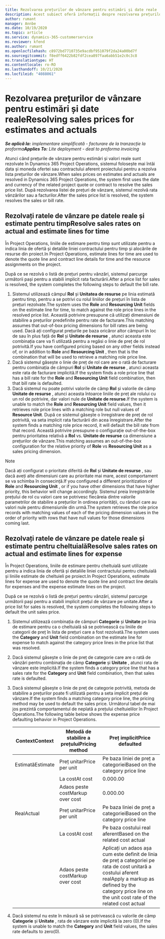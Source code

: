 ```yaml
---
title: Rezolvarea prețurilor de vânzare pentru estimări și date reale
description: Acest subiect oferă informații despre rezolvarea prețurilor de vânzări pe estimări și date reale.
author: rumant
manager: Annbe
ms.date: 10/19/2020
ms.topic: article
ms.service: dynamics-365-customerservice
ms.reviewer: kfend
ms.author: rumant
ms.openlocfilehash: c8972bd7710735e9acdbf951079f2da24a00bd7f
ms.sourcegitcommit: f8edff6422b82fdf2cea897faa6abb51e2c0c3c8
ms.translationtype: HT
ms.contentlocale: ro-RO
ms.lasthandoff: 10/21/2020
ms.locfileid: "4088061"
---
```

# <a name="resolving-sales-prices-for-estimates-and-actuals"></a><span data-ttu-id="46c58-103">Rezolvarea prețurilor de vânzare pentru estimări și date reale</span><span class="sxs-lookup"><span data-stu-id="46c58-103">Resolving sales prices for estimates and actuals</span></span>

<span data-ttu-id="46c58-104">_**Se aplică la:** implementare simplificată - facturare de la tranzacție la proforma_</span><span class="sxs-lookup"><span data-stu-id="46c58-104">_**Applies To:** Lite deployment - deal to proforma invoicing_</span></span>

<span data-ttu-id="46c58-105">Atunci când prețurile de vânzare pentru estimări și valori reale sunt rezolvate în Dynamics 365 Project Operations, sistemul folosește mai întâi data și moneda ofertei sau contractului aferent proiectului pentru a rezolva lista prețurilor de vânzare.</span><span class="sxs-lookup"><span data-stu-id="46c58-105">When sales prices on estimates and actuals are resolved in Dynamics 365 Project Operations, the system first uses the date and currency of the related project quote or contract to resolve the sales price list.</span></span> <span data-ttu-id="46c58-106">După rezolvarea listei de prețuri de vânzare, sistemul rezolvă rata vânzărilor sau a facturilor.</span><span class="sxs-lookup"><span data-stu-id="46c58-106">After the sales price list is resolved, the system resolves the sales or bill rate.</span></span>

## <a name="resolve-sales-rates-on-actual-and-estimate-lines-for-time"></a><span data-ttu-id="46c58-107">Rezolvați ratele de vânzare pe datele reale și estimate pentru timp</span><span class="sxs-lookup"><span data-stu-id="46c58-107">Resolve sales rates on actual and estimate lines for time</span></span>

<span data-ttu-id="46c58-108">În Project Operations, liniile de estimare pentru timp sunt utilizate pentru a indica linia de ofertă și detaliile liniei contractului pentru timp și alocările de resurse din proiect.</span><span class="sxs-lookup"><span data-stu-id="46c58-108">In Project Operations, estimate lines for time are used to denote the quote line and contract line details for time and the resource assignments on the project.</span></span>

<span data-ttu-id="46c58-109">După ce se rezolvă o listă de prețuri pentru vânzări, sistemul parcurge următorii pași pentru a stabili implicit rata facturării.</span><span class="sxs-lookup"><span data-stu-id="46c58-109">After a price list for sales is resolved, the system completes the following steps to default the bill rate.</span></span>

1. <span data-ttu-id="46c58-110">Sistemul utilizează câmpul **Rol** și **Unitatea de resurse** pe linia estimată pentru timp, pentru a se potrivi cu rolul liniilor de prețuri în lista de prețuri rezolvate.</span><span class="sxs-lookup"><span data-stu-id="46c58-110">The system uses the **Role** and **Resourcing Unit** fields on the estimate line for time, to match against the role price lines in the resolved price list.</span></span> <span data-ttu-id="46c58-111">Această potrivire presupune că utilizați dimensiuni de stabilire a prețurilor predefinite pentru rate de facturare.</span><span class="sxs-lookup"><span data-stu-id="46c58-111">This matching assumes that out-of-box pricing dimensions for bill rates are being used.</span></span> <span data-ttu-id="46c58-112">Dacă ați configurat prețurile pe baza oricăror altor câmpuri în loc de sau în plus față de **Rol** și **Unitate de resurse** , atunci aceasta este combinația care va fi utilizată pentru a regăsi o linie de preț de rol potrivită.</span><span class="sxs-lookup"><span data-stu-id="46c58-112">If you have configured pricing based on any other fields instead of, or in addition to **Role** and **Resourcing Unit** , then that is the combination that will be used to retrieve a matching role price line.</span></span>
2. <span data-ttu-id="46c58-113">Dacă sistemul găsește o linie de preț de rol care are o rată de facturare pentru combinația de câmpuri **Rol** și **Unitate de resurse** , atunci aceasta este rata de facturare implicită.</span><span class="sxs-lookup"><span data-stu-id="46c58-113">If the system finds a role price line that has a bill rate for the **Role** and **Resourcing Unit** field combination, then that bill rate is defaulted.</span></span>
3. <span data-ttu-id="46c58-114">Dacă sistemul nu poate potrivi valorile de câmp **Rol** și valorile de câmp **Unitate de resurse** , atunci aceasta întoarce liniile de preț ale rolului cu un rol de potrivire, dar valori nule de **Unitate de resurse**.</span><span class="sxs-lookup"><span data-stu-id="46c58-114">If the system is unable to match the **Role** and **Resourcing Unit** field values, then it retrieves role price lines with a matching role but null values of **Resource Unit**.</span></span> <span data-ttu-id="46c58-115">După ce sistemul găsește o înregistrare de preț de rol potrivită, va seta implicit rata facturării din acea înregistrare.</span><span class="sxs-lookup"><span data-stu-id="46c58-115">After the system finds a matching role price record, it will default the bill rate from that record.</span></span> <span data-ttu-id="46c58-116">Această potrivire presupune o configurație out-of-the-box pentru prioritatea relativă a **Rol** vs. **Unitate de resurse** ca dimensiune a prețurilor de vânzare.</span><span class="sxs-lookup"><span data-stu-id="46c58-116">This matching assumes an out-of-the-box configuration for the relative priority of **Role** vs **Resourcing Unit** as a sales pricing dimension.</span></span>

> [!NOTE]
> <span data-ttu-id="46c58-117">Dacă ați configurat o prioritate diferită de **Rol** și **Unitate de resurse** , sau dacă aveți alte dimensiuni care au prioritate mai mare, acest comportament se va schimba în consecință.</span><span class="sxs-lookup"><span data-stu-id="46c58-117">If you configured a different prioritization of **Role** and **Resourcing Unit** , or if you have other dimensions that have higher priority, this behavior will change accordingly.</span></span> <span data-ttu-id="46c58-118">Sistemul preia înregistrările prețului de rol cu valori care se potrivesc fiecăreia dintre valorile parametrilor de stabilire a prețurilor în ordinea priorității, cu rânduri care au valori nule pentru dimensiunile din urmă.</span><span class="sxs-lookup"><span data-stu-id="46c58-118">The system retrieves the role price records with matching values of each of the pricing dimension values in the order of priority with rows that have null values for those dimensions coming last.</span></span>

## <a name="resolve-sales-rates-on-actual-and-estimate-lines-for-expense"></a><span data-ttu-id="46c58-119">Rezolvați ratele de vânzare pe datele reale și estimate pentru cheltuială</span><span class="sxs-lookup"><span data-stu-id="46c58-119">Resolve sales rates on actual and estimate lines for expense</span></span>

<span data-ttu-id="46c58-120">În Project Operations, liniile de estimare pentru cheltuială sunt utilizate pentru a indica linia de ofertă și detaliile liniei contractului pentru cheltuială și liniile estimate de cheltuieli pe proiect.</span><span class="sxs-lookup"><span data-stu-id="46c58-120">In Project Operations, estimate lines for expense are used to denote the quote line and contract line details for expenses and the expense estimate lines on the project.</span></span>

<span data-ttu-id="46c58-121">După ce se rezolvă o listă de prețuri pentru vânzări, sistemul parcurge următorii pași pentru a stabili implicit prețul de vânzare pe unitate.</span><span class="sxs-lookup"><span data-stu-id="46c58-121">After a price list for sales is resolved, the system completes the following steps to default the unit sales price.</span></span>

1. <span data-ttu-id="46c58-122">Sistemul utilizează combinația de câmpuri **Categorie** și **Unitate** pe linia de estimare pentru ca o cheltuială să se potrivească cu liniile de categorii de preț în lista de prețuri care a fost rezolvată.</span><span class="sxs-lookup"><span data-stu-id="46c58-122">The system uses the **Category** and **Unit** field combination on the estimate line for expense to match against the category price lines in the price list that was resolved.</span></span>
2. <span data-ttu-id="46c58-123">Dacă sistemul găsește o linie de preț de categorie care are o rată de vânzări pentru combinația de câmp **Categorie** și **Unitate** , atunci rata de vânzare este implicită.</span><span class="sxs-lookup"><span data-stu-id="46c58-123">If the system finds a category price line that has a sales rate for the **Category** and **Unit** field combination, then that sales rate is defaulted.</span></span>
3. <span data-ttu-id="46c58-124">Dacă sistemul găsește o linie de preț de categorie potrivită, metoda de stabilire a prețurilor poate fi utilizată pentru a seta implicit prețul de vânzare.</span><span class="sxs-lookup"><span data-stu-id="46c58-124">If the system finds a matching category price line, the pricing method may be used to default the sales price.</span></span> <span data-ttu-id="46c58-125">Următorul tabel de mai jos prezintă comportamentul de neplată a prețului cheltuielilor în Project Operations.</span><span class="sxs-lookup"><span data-stu-id="46c58-125">The following table below shows the expense price defaulting behavior in Project Operations.</span></span>

    | <span data-ttu-id="46c58-126">Context</span><span class="sxs-lookup"><span data-stu-id="46c58-126">Context</span></span> | <span data-ttu-id="46c58-127">Metodă de stabilire a prețului</span><span class="sxs-lookup"><span data-stu-id="46c58-127">Pricing method</span></span> | <span data-ttu-id="46c58-128">Preț implicit</span><span class="sxs-lookup"><span data-stu-id="46c58-128">Price defaulted</span></span> |
    | --- | --- | --- |
    | <span data-ttu-id="46c58-129">Estimată</span><span class="sxs-lookup"><span data-stu-id="46c58-129">Estimate</span></span> | <span data-ttu-id="46c58-130">Preț unitar</span><span class="sxs-lookup"><span data-stu-id="46c58-130">Price per unit</span></span> | <span data-ttu-id="46c58-131">Pe baza liniei de preț a categoriei</span><span class="sxs-lookup"><span data-stu-id="46c58-131">Based on the category price line</span></span> |
    | &nbsp; | <span data-ttu-id="46c58-132">La cost</span><span class="sxs-lookup"><span data-stu-id="46c58-132">At cost</span></span> | <span data-ttu-id="46c58-133">0.00</span><span class="sxs-lookup"><span data-stu-id="46c58-133">0.00</span></span> |
    | &nbsp; | <span data-ttu-id="46c58-134">Adaos peste cost</span><span class="sxs-lookup"><span data-stu-id="46c58-134">Markup over cost</span></span> | <span data-ttu-id="46c58-135">0.00</span><span class="sxs-lookup"><span data-stu-id="46c58-135">0.00</span></span> |
    | <span data-ttu-id="46c58-136">Real</span><span class="sxs-lookup"><span data-stu-id="46c58-136">Actual</span></span> | <span data-ttu-id="46c58-137">Preț unitar</span><span class="sxs-lookup"><span data-stu-id="46c58-137">Price per unit</span></span> | <span data-ttu-id="46c58-138">Pe baza liniei de preț a categoriei</span><span class="sxs-lookup"><span data-stu-id="46c58-138">Based on the category price line</span></span> |
    | &nbsp; | <span data-ttu-id="46c58-139">La cost</span><span class="sxs-lookup"><span data-stu-id="46c58-139">At cost</span></span> | <span data-ttu-id="46c58-140">Pe baza costului real aferent</span><span class="sxs-lookup"><span data-stu-id="46c58-140">Based on the related cost actual</span></span> |
    | &nbsp; | <span data-ttu-id="46c58-141">Adaos peste cost</span><span class="sxs-lookup"><span data-stu-id="46c58-141">Markup over cost</span></span> | <span data-ttu-id="46c58-142">Aplicați un adaos așa cum este definit de linia de preț a categoriei pe rata de cost unitară a costului aferent real</span><span class="sxs-lookup"><span data-stu-id="46c58-142">Apply a markup as defined by the category price line on the unit cost rate of the related cost actual</span></span> |

4. <span data-ttu-id="46c58-143">Dacă sistemul nu este în măsură să se potrivească cu valorile de câmp **Categorie** și **Unitate** , rata de vânzare este implicită la zero (0).</span><span class="sxs-lookup"><span data-stu-id="46c58-143">If the system is unable to match the **Category** and **Unit** field values, the sales rate defaults to zero(0).</span></span>

